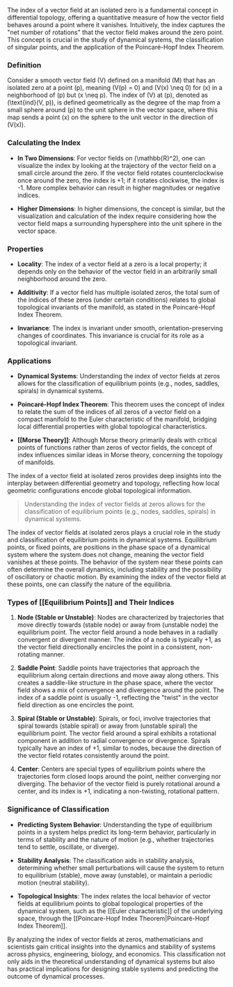 The index of a vector field at an isolated zero is a fundamental concept in differential topology, offering a quantitative measure of how the vector field behaves around a point where it vanishes. Intuitively, the index captures the "net number of rotations" that the vector field makes around the zero point. This concept is crucial in the study of dynamical systems, the classification of singular points, and the application of the Poincaré-Hopf Index Theorem.

### Definition

Consider a smooth vector field \(V\) defined on a manifold \(M\) that has an isolated zero at a point \(p\), meaning \(V(p) = 0\) and \(V(x) \neq 0\) for \(x\) in a neighborhood of \(p\) but \(x \neq p\). The index of \(V\) at \(p\), denoted as \(\text{ind}(V, p)\), is defined geometrically as the degree of the map from a small sphere around \(p\) to the unit sphere in the vector space, where this map sends a point \(x\) on the sphere to the unit vector in the direction of \(V(x)\).

### Calculating the Index

- **In Two Dimensions**: For vector fields on \(\mathbb{R}^2\), one can visualize the index by looking at the trajectory of the vector field on a small circle around the zero. If the vector field rotates counterclockwise once around the zero, the index is +1; if it rotates clockwise, the index is -1. More complex behavior can result in higher magnitudes or negative indices.

- **Higher Dimensions**: In higher dimensions, the concept is similar, but the visualization and calculation of the index require considering how the vector field maps a surrounding hypersphere into the unit sphere in the vector space.

### Properties

- **Locality**: The index of a vector field at a zero is a local property; it depends only on the behavior of the vector field in an arbitrarily small neighborhood around the zero.

- **Additivity**: If a vector field has multiple isolated zeros, the total sum of the indices of these zeros (under certain conditions) relates to global topological invariants of the manifold, as stated in the Poincaré-Hopf Index Theorem.

- **Invariance**: The index is invariant under smooth, orientation-preserving changes of coordinates. This invariance is crucial for its role as a topological invariant.

### Applications

- **Dynamical Systems**: Understanding the index of vector fields at zeros allows for the classification of equilibrium points (e.g., nodes, saddles, spirals) in dynamical systems.

- **Poincaré-Hopf Index Theorem**: This theorem uses the concept of index to relate the sum of the indices of all zeros of a vector field on a compact manifold to the Euler characteristic of the manifold, bridging local differential properties with global topological characteristics.

- **[[Morse Theory]]**: Although Morse theory primarily deals with critical points of functions rather than zeros of vector fields, the concept of index influences similar ideas in Morse theory, concerning the topology of manifolds.

The index of a vector field at isolated zeros provides deep insights into the interplay between differential geometry and topology, reflecting how local geometric configurations encode global topological information.

>Understanding the index of vector fields at zeros allows for the classification of equilibrium points (e.g., nodes, saddles, spirals) in dynamical systems.

The index of vector fields at isolated zeros plays a crucial role in the study and classification of equilibrium points in dynamical systems. Equilibrium points, or fixed points, are positions in the phase space of a dynamical system where the system does not change, meaning the vector field vanishes at these points. The behavior of the system near these points can often determine the overall dynamics, including stability and the possibility of oscillatory or chaotic motion. By examining the index of the vector field at these points, one can classify the nature of the equilibria.

### Types of [[Equilibrium Points]] and Their Indices

1. **Node (Stable or Unstable)**: Nodes are characterized by trajectories that move directly towards (stable node) or away from (unstable node) the equilibrium point. The vector field around a node behaves in a radially convergent or divergent manner. The index of a node is typically +1, as the vector field directionally encircles the point in a consistent, non-rotating manner.

2. **Saddle Point**: Saddle points have trajectories that approach the equilibrium along certain directions and move away along others. This creates a saddle-like structure in the phase space, where the vector field shows a mix of convergence and divergence around the point. The index of a saddle point is usually -1, reflecting the "twist" in the vector field direction as one encircles the point.

3. **Spiral (Stable or Unstable)**: Spirals, or foci, involve trajectories that spiral towards (stable spiral) or away from (unstable spiral) the equilibrium point. The vector field around a spiral exhibits a rotational component in addition to radial convergence or divergence. Spirals typically have an index of +1, similar to nodes, because the direction of the vector field rotates consistently around the point.

4. **Center**: Centers are special types of equilibrium points where the trajectories form closed loops around the point, neither converging nor diverging. The behavior of the vector field is purely rotational around a center, and its index is +1, indicating a non-twisting, rotational pattern.

### Significance of Classification

- **Predicting System Behavior**: Understanding the type of equilibrium points in a system helps predict its long-term behavior, particularly in terms of stability and the nature of motion (e.g., whether trajectories tend to settle, oscillate, or diverge).

- **Stability Analysis**: The classification aids in stability analysis, determining whether small perturbations will cause the system to return to equilibrium (stable), move away (unstable), or maintain a periodic motion (neutral stability).

- **Topological Insights**: The index relates the local behavior of vector fields at equilibrium points to global topological properties of the dynamical system, such as the [[Euler characteristic]] of the underlying space, through the [[Poincare-Hopf Index Theorem|Poincaré-Hopf Index Theorem]].

By analyzing the index of vector fields at zeros, mathematicians and scientists gain critical insights into the dynamics and stability of systems across physics, engineering, biology, and economics. This classification not only aids in the theoretical understanding of dynamical systems but also has practical implications for designing stable systems and predicting the outcome of dynamical processes.